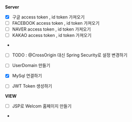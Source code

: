 __Server__
- [x] 구글 access token , id token 가져오기 
- [ ] FACEBOOK access token , id token 가져오기
- [ ] NAVER access token , id token 가져오기
- [ ] KAKAO access token , id token 가져오기
- 
- [ ] TODO : @CrossOrigin 대신 Spring Security로 설정 변경하기
- [ ] UserDomain 만들기
- [x] MySql 연결하기 
- [ ] JWT Token 생성하기


__VIEW__
- [ ] JSP로 Welcom 홈페이지 만들기
- 
